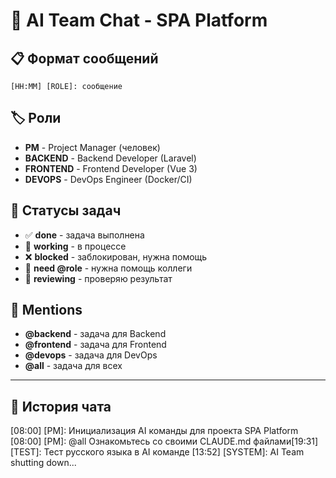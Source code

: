 # 💬 AI Team Chat - SPA Platform

## 📋 Формат сообщений
```
[HH:MM] [ROLE]: сообщение
```

## 🏷️ Роли
- **PM** - Project Manager (человек)
- **BACKEND** - Backend Developer (Laravel)
- **FRONTEND** - Frontend Developer (Vue 3)
- **DEVOPS** - DevOps Engineer (Docker/CI)

## 📌 Статусы задач
- ✅ **done** - задача выполнена
- 🔄 **working** - в процессе
- ❌ **blocked** - заблокирован, нужна помощь
- 🤝 **need @role** - нужна помощь коллеги
- 📝 **reviewing** - проверяю результат

## 🎯 Mentions
- **@backend** - задача для Backend
- **@frontend** - задача для Frontend
- **@devops** - задача для DevOps
- **@all** - задача для всех

---

## 📝 История чата

[08:00] [PM]: Инициализация AI команды для проекта SPA Platform
[08:00] [PM]: @all Ознакомьтесь со своими CLAUDE.md файлами[19:31] [TEST]: Тест русского языка в AI команде
[13:52] [SYSTEM]: AI Team shutting down... 
